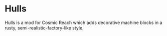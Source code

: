 # Hulls
Hulls is a mod for Cosmic Reach which adds decorative machine blocks in a rusty, semi-realistic-factory-like style.